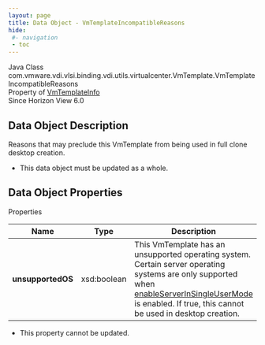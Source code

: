 ```yaml
---
layout: page
title: Data Object - VmTemplateIncompatibleReasons
hide:
 #- navigation
 - toc
---
```






Java Class
    com.vmware.vdi.vlsi.binding.vdi.utils.virtualcenter.VmTemplate.VmTemplateIncompatibleReasons  
Property of
     [VmTemplateInfo](vdi.utils.virtualcenter.VmTemplate.VmTemplateInfo.md#field_detail)  
Since 
    Horizon View 6.0

## Data Object Description 

Reasons that may preclude this VmTemplate from being used in full clone desktop creation. 

  * This data object must be updated as a whole.



## Data Object Properties

Properties

Name |  Type |  Description   
---|---|---  
**unsupportedOS**|  xsd:boolean|  This VmTemplate has an unsupported operating system. Certain server operating systems are only supported when [enableServerInSingleUserMode](vdi.infrastructure.GlobalSettings.GeneralData.md#enableServerInSingleUserMode) is enabled. If true, this cannot be used in desktop creation.   


 * This property cannot be updated.

  
  

  

